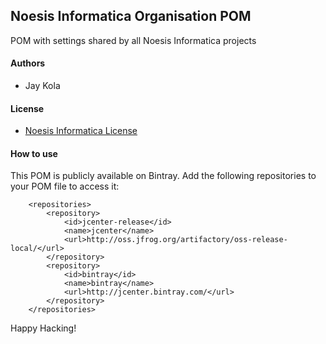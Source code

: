 ## Noesis Informatica Organisation POM
POM with settings shared by all Noesis Informatica projects

#### Authors
  * Jay Kola

#### License
  * [Noesis Informatica License](https://noesisinformatica.com/licenses/LICENSE-1.0.txt)

#### How to use
This POM is publicly available on Bintray. Add the following repositories to your POM file to access it:

```
    <repositories>
        <repository>
            <id>jcenter-release</id>
            <name>jcenter</name>
            <url>http://oss.jfrog.org/artifactory/oss-release-local/</url>
        </repository>
        <repository>
            <id>bintray</id>
            <name>bintray</name>
            <url>http://jcenter.bintray.com/</url>
        </repository>
    </repositories>
```

Happy Hacking!
